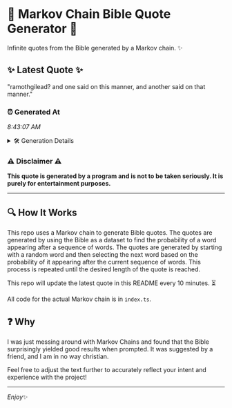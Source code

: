 # 📖 Markov Chain Bible Quote Generator 📖

Infinite quotes from the Bible generated by a Markov chain. ✨

## ✨ Latest Quote ✨
"ramothgilead? and one said on this manner, and another said on that manner."

### ⏰ Generated At
*8:43:07 AM*

<details>
    <summary>🛠️ Generation Details</summary>
    <p>
        <strong>🌱 Seed:</strong> ramothgilead?<br>
        <strong>🔄 Iterations:</strong> 12<br>
        <strong>📜 Context History:</strong><br>[ ramothgilead? ]: and<br>[ ramothgilead?, and ]: one<br>[ ramothgilead?, and, one ]: said<br>[ ramothgilead?, and, one, said ]: on<br>[ ramothgilead?, and, one, said, on ]: this<br>[ ramothgilead?, and, one, said, on, this ]: manner,<br>[ and, one, said, on, this, manner, ]: and<br>[ one, said, on, this, manner,, and ]: another<br>[ said, on, this, manner,, and, another ]: said<br>[ on, this, manner,, and, another, said ]: on<br>[ this, manner,, and, another, said, on ]: that<br>[ manner,, and, another, said, on, that ]: manner.<br>
    </p>
</details>

### ⚠️ Disclaimer ⚠️
**This quote is generated by a program and is not to be taken seriously. It is purely for entertainment purposes.**

---

## 🔍 How It Works

This repo uses a Markov chain to generate Bible quotes. The quotes are generated by using the Bible as a dataset to find the probability of a word appearing after a sequence of words. The quotes are generated by starting with a random word and then selecting the next word based on the probability of it appearing after the current sequence of words. This process is repeated until the desired length of the quote is reached.

This repo will update the latest quote in this README every 10 minutes. ⏳

All code for the actual Markov chain is in `index.ts`.

## ❓ Why

I was just messing around with Markov Chains and found that the Bible surprisingly yielded good results when prompted. 
It was suggested by a friend, and I am in no way christian.

Feel free to adjust the text further to accurately reflect your intent and experience with the project!

---

*Enjoy*✨

